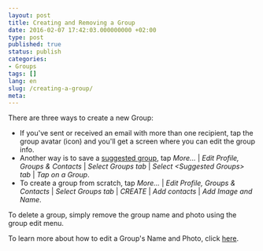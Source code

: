 ```yaml
---
layout: post
title: Creating and Removing a Group
date: 2016-02-07 17:42:03.000000000 +02:00
type: post
published: true
status: publish
categories:
- Groups
tags: []
lang: en
slug: /creating-a-group/
meta:
---
```


There are three ways to create a new Group:

* If you've sent or received an email with more than one recipient, tap the group avatar (icon) and you'll get a screen where you can edit the group info.
* Another way is to save a [suggested group](/suggested-groups/), tap *More...* \| *Edit Profile, Groups &amp; Contacts* \| *Select Groups tab* \| *Select &lt;Suggested Groups&gt; tab* \| *Tap on a Group*.
* To create a group from scratch, tap *More...* \| *Edit Profile, Groups &amp; Contacts* \| *Select Groups tab* \| *CREATE* \| *Add contacts* \| *Add Image and Name*.

To delete a group, simply remove the group name and photo using the group edit menu.

To learn more about how to edit a Group's Name and Photo, click [here](/naming-a-group-and-setting-a-photo/).